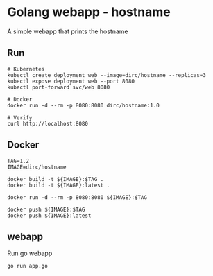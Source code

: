
# Golang webapp - hostname

A simple webapp that prints the hostname

## Run

```shell
# Kubernetes
kubectl create deployment web --image=dirc/hostname --replicas=3
kubectl expose deployment web --port 8080
kubectl port-forward svc/web 8080

# Docker
docker run -d --rm -p 8080:8080 dirc/hostname:1.0

# Verify
curl http://localhost:8080

```

## Docker

```shell
TAG=1.2
IMAGE=dirc/hostname

docker build -t ${IMAGE}:$TAG .
docker build -t ${IMAGE}:latest .

docker run -d --rm -p 8080:8080 ${IMAGE}:$TAG

docker push ${IMAGE}:$TAG
docker push ${IMAGE}:latest

```

## webapp

Run go webapp

```shell
go run app.go

```